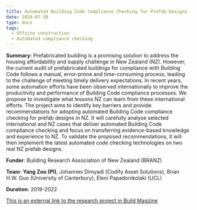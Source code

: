 ```yaml
---
title: Automated Building Code Compliance Checking for Prefab Designs - Key Barriers and Recommendations
date: 2024-07-30
type: docs
tags:
  - Offsite construction
  - Automated compliance checking
---
```


**Summary**: Prefabricated building is a promising solution to address the housing affordability and supply challenge in New Zealand (NZ). However, the current audit of prefabricated buildings for compliance with Building Code follows a manual, error-prone and time-consuming process, leading to the challenge of meeting timely delivery expectations. In recent years, some automation efforts have been observed internationally to improve the productivity and performance of Building Code compliance processes. We propose to investigate what lessons NZ can learn from these international efforts. The project aims to identify key barriers and provide recommendations for adopting automated Building Code compliance checking for prefab designs in NZ. It will carefully analyse selected international and NZ cases that deliver automated Building Code compliance checking and focus on transferring evidence-based knowledge and experience to NZ. To validate the proposed recommendations, it will then implement the latest automated code checking technologies on two real NZ prefab designs.

**Funder**: Building Research Association of New Zealand (BRANZ)

**Team**: **Yang Zou (PI)**, Johannes Dimyadi (Codify Asset Solutions), Brian H.W. Guo (University of Canterbury), Eleni Papadonikolaki (UCL)

**Duration**: 2019-2022

[This is an external link to the research project in Build Magzine](https://www.buildmagazine.org.nz/articles/show/automated-compliance-checking-and-off-site-manufacturing)

<!--more-->
